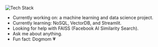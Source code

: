 ![Tech Stack](https://skillicons.dev/icons?i=java,python,linux,nodejs,gitlab,bash,mysql,vscode,visualstudio,azure,tensorflow,pytorch&theme=light)

- Currently working on: a machine learning and data science project.
- Currently learning: NoSQL, VectorDB, and Streamlit.
- Looking for help with FAISS (Facebook AI Similarity Search).
- Ask me about anything.
- Fun fact: Dogmom 💗


